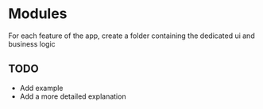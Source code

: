 # Modules

For each feature of the app, create a folder containing the dedicated ui and business logic

## TODO
- Add example
- Add a more detailed explanation